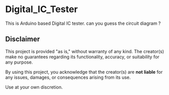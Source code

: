 # Digital_IC_Tester
This is Arduino based Digital IC tester. can you guess the circuit diagram ?

## Disclaimer

This project is provided "as is," without warranty of any kind. The creator(s) make no guarantees regarding its functionality, accuracy, or suitability for any purpose.

By using this project, you acknowledge that the creator(s) are **not liable** for any issues, damages, or consequences arising from its use.

Use at your own discretion.
